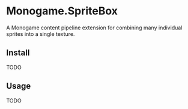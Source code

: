 # Monogame.SpriteBox

A Monogame content pipeline extension for combining many individual sprites into a single texture.

## Install

TODO

## Usage

TODO